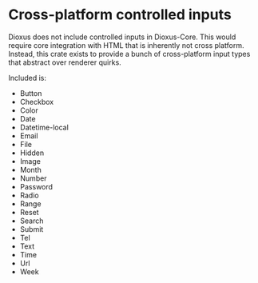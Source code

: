 # Cross-platform controlled inputs

Dioxus does not include controlled inputs in Dioxus-Core. This would require core integration with HTML that is inherently not cross platform. Instead, this crate exists to provide a bunch of cross-platform input types that abstract over renderer quirks.

Included is:

- Button
- Checkbox
- Color
- Date
- Datetime-local
- Email
- File
- Hidden
- Image
- Month
- Number
- Password
- Radio
- Range
- Reset
- Search
- Submit
- Tel
- Text
- Time
- Url
- Week
